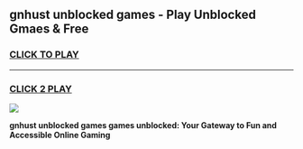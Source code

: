 
## gnhust unblocked games - Play Unblocked Gmaes & Free
<h3>
<a href="https://news.freeplayer.one?title=gnhust_unblocked_games&ref=23F">CLICK TO PLAY</a></h3>
<hr>

<h3>
<a href="https://news.freeplayer.one?title=gnhust_unblocked_games&ref=23F">CLICK 2 PLAY</a>
  
</h3>

<a href="https://news.freeplayer.one?title=gnhust_unblocked_games&ref=23F/"><img src="https://clearcache.store/games.png"></a>


**gnhust unblocked games games unblocked: Your Gateway to Fun and Accessible Online Gaming**
